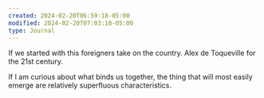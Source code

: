 ```yaml
---
created: 2024-02-20T06:59:18-05:00
modified: 2024-02-20T07:03:18-05:00
type: Journal
---
```


If we started with this foreigners take on the country. Alex de Toqueville for the 21st century.

If I am curious about what binds us together, the thing that will most easily emerge are relatively superfluous characteristics.
